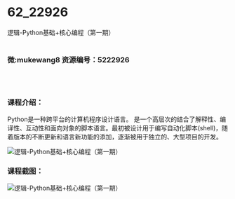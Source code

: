 # 62_22926
逻辑-Python基础+核心编程（第一期）
<br/></br>
<h3>微:mukewang8 资源编号：5222926</h3>
<br/></br>
<h3>课程介绍：</h3>
<p>Python是一种跨平台的计算机程序设计语言。 是一个高层次的结合了解释性、编译性、互动性和面向对象的脚本语言。最初被设计用于编写自动化脚本(shell)，随着版本的不断更新和语言新功能的添加，逐渐被用于独立的、大型项目的开发。</p>
<p><img src="https://www.ko996.com/wp-content/uploads/img/2022/02/1-33-300x143.png" alt="逻辑-Python基础+核心编程（第一期）"></p>
<div class="info-desc">
<h3>课程截图：</h3>
<p><img src="https://www.ko996.com/wp-content/uploads/img/2022/02/2-69.png" alt="逻辑-Python基础+核心编程（第一期）"></p>


			
</div>
